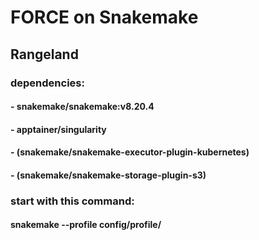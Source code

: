 # FORCE on Snakemake
## Rangeland
### dependencies:
#### - snakemake/snakemake:v8.20.4
#### - apptainer/singularity
#### - (snakemake/snakemake-executor-plugin-kubernetes)
#### - (snakemake/snakemake-storage-plugin-s3)
### start with this command:
  #### snakemake --profile config/profile/
